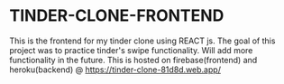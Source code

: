 # TINDER-CLONE-FRONTEND
This is the frontend for my tinder clone using REACT js.
The goal of this project was to practice tinder's swipe functionality.
Will add more functionality in the future.
This is hosted on firebase(frontend) and heroku(backend) @ https://tinder-clone-81d8d.web.app/
